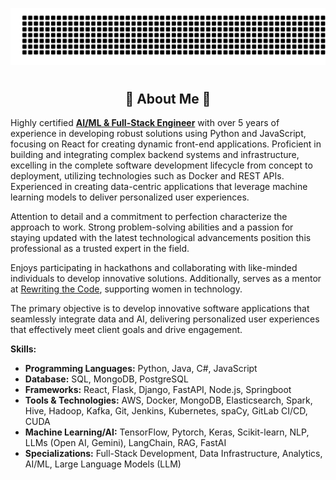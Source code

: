 ![gitartwork](gitartwork.svg)
# <h2 align="center"> 💫  About Me  💫 </h3>

Highly certified **<u>AI/ML & Full-Stack Engineer</u>** with over 5 years of experience in developing robust solutions using Python and JavaScript, focusing on React for creating dynamic front-end applications. Proficient in building and integrating complex backend systems and infrastructure, excelling in the complete software development lifecycle from concept to deployment, utilizing technologies such as Docker and REST APIs. Experienced in creating data-centric applications that leverage machine learning models to deliver personalized user experiences.

Attention to detail and a commitment to perfection characterize the approach to work. Strong problem-solving abilities and a passion for staying updated with the latest technological advancements position this professional as a trusted expert in the field.

Enjoys participating in hackathons and collaborating with like-minded individuals to develop innovative solutions. Additionally, serves as a mentor at [Rewriting the Code](https://rewritingthecode.org), supporting women in technology.

The primary objective is to develop innovative software applications that seamlessly integrate data and AI, delivering personalized user experiences that effectively meet client goals and drive engagement.

**Skills:**
- **Programming Languages:** Python, Java, C#, JavaScript
- **Database:** SQL, MongoDB, PostgreSQL
- **Frameworks:** React, Flask, Django, FastAPI, Node.js, Springboot
- **Tools & Technologies:** AWS, Docker, MongoDB, Elasticsearch, Spark, Hive, Hadoop, Kafka, Git, Jenkins, Kubernetes, spaCy, GitLab CI/CD, CUDA
- **Machine Learning/AI:** TensorFlow, Pytorch, Keras, Scikit-learn, NLP, LLMs (Open AI, Gemini), LangChain, RAG, FastAI 
- **Specializations:** Full-Stack Development, Data Infrastructure, Analytics, AI/ML, Large Language Models (LLM)
